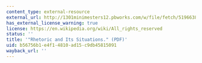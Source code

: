 ```yaml
---
content_type: external-resource
external_url: http://1301minimesters12.pbworks.com/w/file/fetch/51966388/Consigny%20Rhetoric%20Situations.pdf
has_external_license_warning: true
license: https://en.wikipedia.org/wiki/All_rights_reserved
status: ''
title: '"Rhetoric and Its Situations." (PDF)'
uid: b56756b1-e4f1-4810-ad15-c9db45815091
wayback_url: ''
---
```


